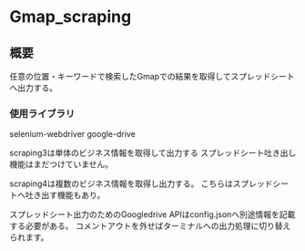 # Gmap_scraping
## 概要
任意の位置・キーワードで検索したGmapでの結果を取得してスプレッドシートへ出力する。

### 使用ライブラリ
selenium-webdriver
google-drive


scraping3は単体のビジネス情報を取得して出力する
スプレッドシート吐き出し機能はまだつけていません。

scraping4は複数のビジネス情報を取得し出力する。
こちらはスプレッドシートへ吐き出す機能もあり。

スプレッドシート出力のためのGoogledrive APIはconfig.jsonへ別途情報を記載する必要がある。
コメントアウトを外せばターミナルへの出力処理に切り替えられます。
